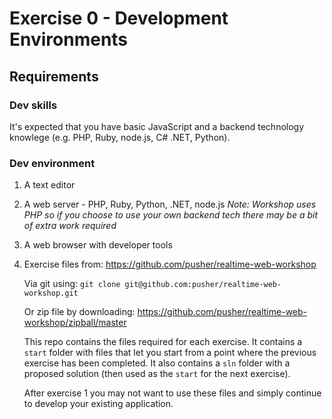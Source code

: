 # Exercise 0 - Development Environments

## Requirements

### Dev skills

It's expected that you have basic JavaScript and a backend technology knowlege (e.g. PHP, Ruby, node.js, C# .NET, Python).

### Dev environment

1. A text editor
2. A web server - PHP, Ruby, Python, .NET, node.js *Note: Workshop uses PHP so if you choose to use your own backend tech there may be a bit of extra work required*
3. A web browser with developer tools
4. Exercise files from: https://github.com/pusher/realtime-web-workshop

   Via git using: `git clone git@github.com:pusher/realtime-web-workshop.git`

   Or zip file by downloading: <https://github.com/pusher/realtime-web-workshop/zipball/master>
   
   This repo contains the files required for each exercise. It contains a `start` folder with files that let you start from a point where the previous exercise has been completed. It also contains a `sln` folder with a proposed solution (then used as the `start` for the next exercise).
   
   After exercise 1 you may not want to use these files and simply continue to develop your existing application.